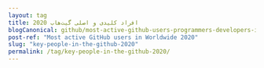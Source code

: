 ```yaml
---
layout: tag
title: افراد کلیدی و اصلی گیت‌هاب 2020
blogCanonical: github/most-active-github-users-programmers-developers-in-worldwide/
post-ref: "Most active GitHub users in Worldwide 2020"
slug: "key-people-in-the-github-2020"
permalink: /tag/key-people-in-the-github-2020/
---
```


